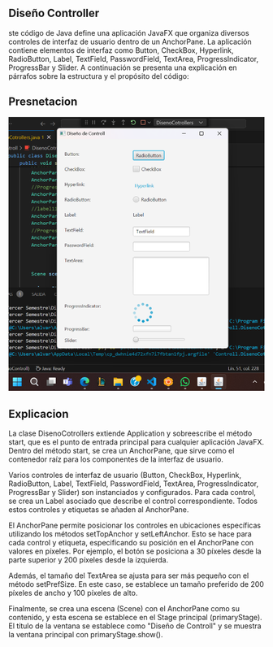 ## Diseño Controller
ste código de Java define una aplicación JavaFX que organiza diversos controles de interfaz de usuario dentro de un AnchorPane. La aplicación contiene elementos de interfaz como Button, CheckBox, Hyperlink, RadioButton, Label, TextField, PasswordField, TextArea, ProgressIndicator, ProgressBar y Slider. A continuación se presenta una explicación en párrafos sobre la estructura y el propósito del código:
## Presnetacion
![](https://github.com/AlvaradoTrivino/Dise-oallControll/blob/main/Captura%20de%20pantalla%20(152).png)
## Explicacion
La clase DisenoCotrollers extiende Application y sobreescribe el método start, que es el punto de entrada principal para cualquier aplicación JavaFX. Dentro del método start, se crea un AnchorPane, que sirve como el contenedor raíz para los componentes de la interfaz de usuario.

Varios controles de interfaz de usuario (Button, CheckBox, Hyperlink, RadioButton, Label, TextField, PasswordField, TextArea, ProgressIndicator, ProgressBar y Slider) son instanciados y configurados. Para cada control, se crea un Label asociado que describe el control correspondiente. Todos estos controles y etiquetas se añaden al AnchorPane.

El AnchorPane permite posicionar los controles en ubicaciones específicas utilizando los métodos setTopAnchor y setLeftAnchor. Esto se hace para cada control y etiqueta, especificando su posición en el AnchorPane con valores en píxeles. Por ejemplo, el botón se posiciona a 30 píxeles desde la parte superior y 200 píxeles desde la izquierda.

Además, el tamaño del TextArea se ajusta para ser más pequeño con el método setPrefSize. En este caso, se establece un tamaño preferido de 200 píxeles de ancho y 100 píxeles de alto.

Finalmente, se crea una escena (Scene) con el AnchorPane como su contenido, y esta escena se establece en el Stage principal (primaryStage). El título de la ventana se establece como "Diseño de Controll" y se muestra la ventana principal con primaryStage.show().


